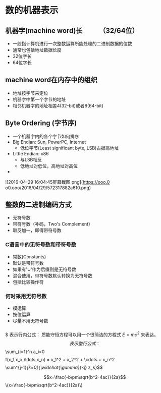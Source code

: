 # 数的机器表示

## 机器字(machine word)长　　　（32/64位）
- 一般指计算机进行一次整数运算所能处理的二进制数据的位数
 - 通常也包括地址数据长度
 - 32位字长
 - 64位字长
 
## machine word在内存中的组织
- 地址按字节来定位
 - 机器字中第一个字节的地址
 - 相邻机器字的地址相差4(32-bit)或者8(64-bit)
 
## Byte Ordering (字节序)
- 一个机器字内的各个字节如何排序
 - Big Endian: Sun, PowerPC, Internet
   - 低位字节(Least significant byte, LSB)占据高地址
 - Little Endian: x86
   - 与LSB相反
   - 低地址对低位，高地址对高位
 - 
 
 ![2016-04-29 16:04:45屏幕截图.png](https://ooo.0
 o0.ooo/2016/04/29/572317882a610.png)
 
## 整数的二进制编码方式
- 无符号数
- 带符号数（补码，Two's Complement）
 - 取反加一，即得带符号数
 
### C语言中的无符号数和带符号数
- 常数(Constants)
 - 默认是带符号数
  - 如果有'U'作为后缀则是无符号数
- 混合使用，带符号数默认转换为无符号数
 - 包括比较操作符
 
### 何时采用无符号数
- 模运算
- 按位运算
- 尽量不用无符号数

### 


<script type="text/javascript" src="http://cdn.mathjax.org/mathjax/latest/MathJax.js?config=default"></script>

$ 表示行内公式： 
质能守恒方程可以用一个很简洁的方程式 $E=mc^2$ 来表达。
$$ 表示整行公式：
$$\sum_{i=1}^n a_i=0$$
$$f(x_1,x_x,\ldots,x_n) = x_1^2 + x_2^2 + \cdots + x_n^2 $$
$$\sum^{j-1}_{k=0}{\widehat{\gamma}_{kj} z_k}$$


$$x=\frac{-b\pm\sqrt{b^2-4ac}}{2a}$$
\\(x=\frac{-b\pm\sqrt{b^2-4ac}}{2a}\\)